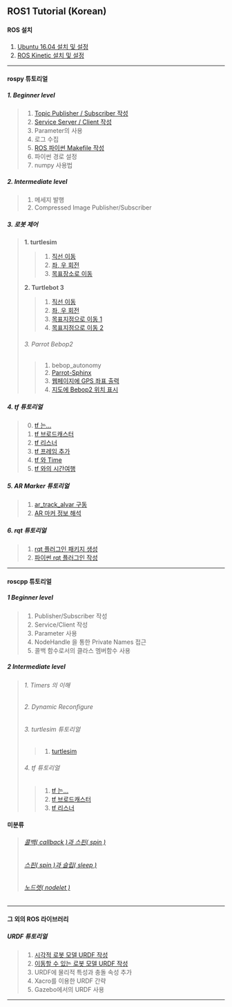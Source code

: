 ## ROS1 Tutorial (Korean)




#### ROS 설치


1. [Ubuntu 16.04 설치 및 설정](./ubuntu16/install_ubuntu_1604_lts.md) 
2. [ROS Kinetic 설치 및 설정](./install_n_config/install_ROS.md) 

---


####  rospy 튜토리얼

##### 1. Beginner level

>1. [Topic Publisher / Subscriber 작성](./rospy/rospy_1_WritingPubSub.md) 
>2. [Service Server / Client 작성](./rospy/rospy_2_WritingServiceClient.md) 
>3. Parameter의 사용
>4. 로그 수집
>5. [ROS 파이썬 Makefile 작성](./rospy/rospy_5_WritingROS_pythonMakefile.md) 
>6. 파이썬 경로 설정
>7. numpy 사용법

##### 2. Intermediate level
>1. 메세지 발행
>2. Compressed Image Publisher/Subscriber

##### 3. 로봇 제어
>**1. turtlesim**
>
>  >1. [직선 이동](./rospy/mv_tutle_1_MoveInStraightLine.md)
>  >2. [좌, 우 회전](./rospy/mv_tutle_2_RotateLeftRight.md)
>  >3. [목표장소로 이동](./rospy/mv_tutle_3_Go2Goal.md)
>
>**2. Turtlebot 3**
>
>  >1. [직선 이동](./rospy/tb3_1_MoveInStraightLine.md) 
>  >2. [좌, 우 회전](./rospy/tb3_2_RotateLeftRight.md) 
>  >3. [목표지점으로 이동 1](./rospy/tb3_3_Go2Goal.md) 
>  >4. [목표지점으로 이동 2](./rospy/tb3_4_GoToGoal.md) 
>
>###### 3. Parrot Bebop2
>
>  >1. bebop_autonomy 
>  >2. [Parrot-Sphinx](./rospy/bb2_2_parrot_sphinx.md) 
>  >3. [웹페이지에 GPS 좌표 출력](./rospy/bb2_3_print_bebop2_gps_on_web.md) 
>  >4. [지도에 Bebop2 위치 표시](./rospy/bb2_4_mark_bebop2_location_on_map.md) 

##### 4. tf 튜토리얼
>0. [tf 는...](./rospy/tf_0_Instroduction.md)
>1. [tf 브로드캐스터](./rospy/tf_1_broadcaster.md)
>2. [tf 리스너](./rospy/tf_2_listener.md)
>3. [tf 프레임 추가](./rospy/tf_3_adding_frame.md)
>4. [tf 와 Time](./rospy/tf_4_tf_n_time.md)
>5. [tf 와의 시간여행](./rospy/tf_3_adding_frame.md)

##### 5. AR Marker 튜토리얼
>1. [ar_track_alvar 구동](./rospy/ar_1_ar_track_alvar.md)
>2. [ AR 마커 정보 해석](./rospy/ar_2_analysis_marker.md)

##### 6. rqt 튜토리얼
>1. [rqt 플러그인 패키지 생성](./rospy/rqt_1_create_rqt_plugin_pkg.md)
>2. [파이썬 rqt 플러그인 작성](./rospy/rqt_2_writing_python_plugin.md)

---

#### roscpp 튜토리얼

##### 1 Beginner level
>1. Publisher/Subscriber 작성
>2. Service/Client 작성
>3. Parameter 사용
>4. NodeHandle 을 통한 Private Names 접근
>5. 콜백 함수로서의 클라스 멤버함수 사용

##### 2 Intermediate level
>###### 1. Timers 의 이해
>
>###### 2. Dynamic Reconfigure
>
>###### 3. turtlesim 튜토리얼
>
>>1. [turtlesim](./roscpp/turtlesim.md)
>
>###### 4. tf 튜토리얼
>
>>1. [tf 는... ](./roscpp/tf_1_Instroduction.md)
>>2. [tf 브로드캐스터](./roscpp/tf_2_broadcaster.md)
>>3. [tf 리스너](./roscpp/tf_3_listener.md)

#### 미분류
>
>###### [콜백( callback )과 스핀( spin )](./roscpp/callback_n_spin.md)
>
>###### [스핀( spin )과 슬립( sleep )](./roscpp/spin_n_sleep.md)
>
>###### [노드렛( nodelet )](./roscpp/nodelet.md)

---

#### 그 외의 ROS 라이브러리

##### URDF 튜토리얼

>1. [시각적 로봇 모델 URDF 작성](./urdf/urdf_1_building_visual_robot_model.md)
>2. [이동할 수 있는 로봇 모델 URDF 작성](./urdf/urdf_2_building_movable_robot_model.md)
>3. URDF에 물리적 특성과 충돌 속성 추가
>4. Xacro를 이용한 URDF 간략
>5. Gazebo에서의 URDF 사용

---
